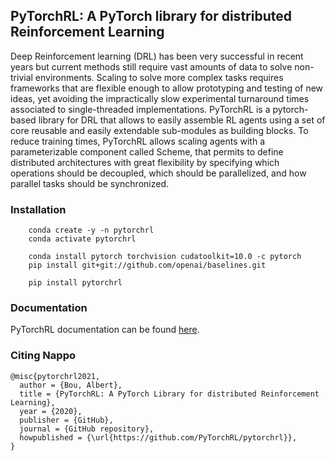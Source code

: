 ## PyTorchRL: A PyTorch library for distributed Reinforcement Learning

Deep Reinforcement learning (DRL) has been very successful in recent years but current methods still require vast amounts of data to solve non-trivial environments.  Scaling to solve more complex tasks requires frameworks that are flexible enough to allow prototyping and testing of new ideas, yet avoiding the impractically slow experimental turnaround times associated to single-threaded implementations.  PyTorchRL is a pytorch-based library for DRL that allows to easily assemble RL agents using a set of core reusable and easily extendable sub-modules as building blocks.  To reduce training times, PyTorchRL allows scaling agents with a parameterizable component called Scheme, that permits to define distributed architectures with great flexibility by specifying which operations should be decoupled, which should be parallelized, and how parallel tasks should be synchronized.

### Installation

```
    conda create -y -n pytorchrl
    conda activate pytorchrl

    conda install pytorch torchvision cudatoolkit=10.0 -c pytorch
    pip install git+git://github.com/openai/baselines.git

    pip install pytorchrl
```

### Documentation

PyTorchRL documentation can be found [here](https://pytorchrl.readthedocs.io/en/latest/).

### Citing Nappo

```
@misc{pytorchrl2021,
  author = {Bou, Albert},
  title = {PyTorchRL: A PyTorch Library for distributed Reinforcement Learning},
  year = {2020},
  publisher = {GitHub},
  journal = {GitHub repository},
  howpublished = {\url{https://github.com/PyTorchRL/pytorchrl}},
}
```
